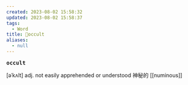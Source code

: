 ```yaml
---
created: 2023-08-02 15:58:32
updated: 2023-08-02 15:58:37
tags:
  - Word
title: 📖occult
aliases:
  - null
---
```


<pre><strong>occult</strong></pre>
[əˈkʌlt]
adj. not easily apprehended or understood 神秘的
[[numinous]]
